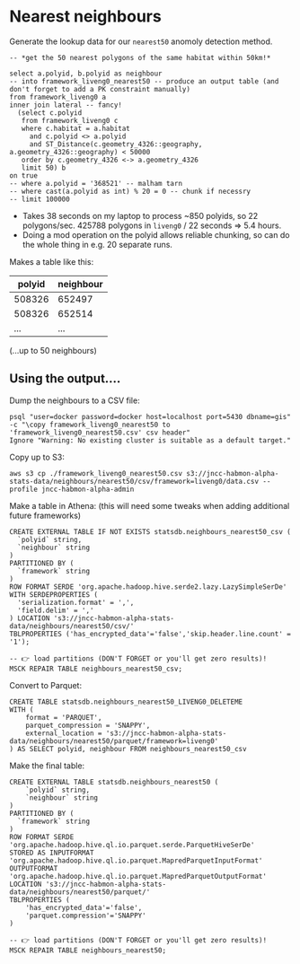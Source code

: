 
Nearest neighbours
==================

Generate the lookup data for our `nearest50` anomoly detection method.

    -- *get the 50 nearest polygons of the same habitat within 50km!*

    select a.polyid, b.polyid as neighbour
    -- into framework_liveng0_nearest50 -- produce an output table (and don't forget to add a PK constraint manually)
    from framework_liveng0 a
    inner join lateral -- fancy!
      (select c.polyid
       from framework_liveng0 c
       where c.habitat = a.habitat
         and c.polyid <> a.polyid
         and ST_Distance(c.geometry_4326::geography, a.geometry_4326::geography) < 50000
       order by c.geometry_4326 <-> a.geometry_4326
       limit 50) b
    on true
    -- where a.polyid = '368521' -- malham tarn
    -- where cast(a.polyid as int) % 20 = 0 -- chunk if necessry
    -- limit 100000

- Takes 38 seconds on my laptop to process ~850 polyids, so 22 polygons/sec. 425788 polygons in `liveng0` / 22 seconds => 5.4 hours.
- Doing a mod operation on the polyid allows reliable chunking, so can do the whole thing in e.g. 20 separate runs.

Makes a table like this:

| polyid | neighbour |
| ------ | --------- |
| 508326 | 652497    |
| 508326 | 652514    |
| ...    | ...       |

(...up to 50 neighbours)

Using the output....
--------------------

Dump the neighbours to a CSV file:

    psql "user=docker password=docker host=localhost port=5430 dbname=gis" -c "\copy framework_liveng0_nearest50 to 'framework_liveng0_nearest50.csv' csv header"
    Ignore "Warning: No existing cluster is suitable as a default target."

Copy up to S3:

    aws s3 cp ./framework_liveng0_nearest50.csv s3://jncc-habmon-alpha-stats-data/neighbours/nearest50/csv/framework=liveng0/data.csv --profile jncc-habmon-alpha-admin

Make a table in Athena: (this will need some tweaks when adding additional future frameworks)

    CREATE EXTERNAL TABLE IF NOT EXISTS statsdb.neighbours_nearest50_csv (
      `polyid` string,
      `neighbour` string 
    )
    PARTITIONED BY (
      `framework` string
    )
    ROW FORMAT SERDE 'org.apache.hadoop.hive.serde2.lazy.LazySimpleSerDe'
    WITH SERDEPROPERTIES (
      'serialization.format' = ',',
      'field.delim' = ','
    ) LOCATION 's3://jncc-habmon-alpha-stats-data/neighbours/nearest50/csv/'
    TBLPROPERTIES ('has_encrypted_data'='false','skip.header.line.count' = '1');

    -- 👉 load partitions (DON'T FORGET or you'll get zero results)!
    MSCK REPAIR TABLE neighbours_nearest50_csv;

Convert to Parquet:

    CREATE TABLE statsdb.neighbours_nearest50_LIVENG0_DELETEME
    WITH (
        format = 'PARQUET',
        parquet_compression = 'SNAPPY',
        external_location = 's3://jncc-habmon-alpha-stats-data/neighbours/nearest50/parquet/framework=liveng0'
    ) AS SELECT polyid, neighbour FROM neighbours_nearest50_csv

Make the final table:

    CREATE EXTERNAL TABLE statsdb.neighbours_nearest50 (
        `polyid` string,
        `neighbour` string
    )
    PARTITIONED BY (
      `framework` string
    )
    ROW FORMAT SERDE 'org.apache.hadoop.hive.ql.io.parquet.serde.ParquetHiveSerDe'
    STORED AS INPUTFORMAT 'org.apache.hadoop.hive.ql.io.parquet.MapredParquetInputFormat'
    OUTPUTFORMAT 'org.apache.hadoop.hive.ql.io.parquet.MapredParquetOutputFormat'
    LOCATION 's3://jncc-habmon-alpha-stats-data/neighbours/nearest50/parquet/'
    TBLPROPERTIES (
        'has_encrypted_data'='false',
        'parquet.compression'='SNAPPY'
    )

    -- 👉 load partitions (DON'T FORGET or you'll get zero results)!
    MSCK REPAIR TABLE neighbours_nearest50;

